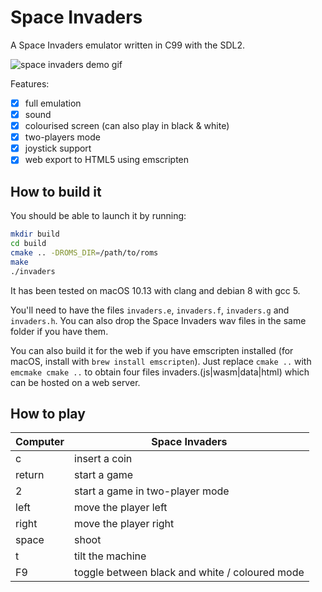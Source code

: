 # Space Invaders

A Space Invaders emulator written in C99 with the SDL2.

![space invaders demo gif](demo.gif)

Features:

- [x] full emulation
- [x] sound
- [x] colourised screen (can also play in black & white)
- [x] two-players mode
- [x] joystick support
- [x] web export to HTML5 using emscripten

## How to build it

You should be able to launch it by running:

```bash
mkdir build
cd build
cmake .. -DROMS_DIR=/path/to/roms
make
./invaders
```

It has been tested on macOS 10.13 with clang and debian 8 with gcc 5.

You'll need to have the files `invaders.e`, `invaders.f`, `invaders.g` and `invaders.h`. You can also drop the Space Invaders wav files in the same folder if you have them.

You can also build it for the web if you have emscripten installed (for macOS, install with `brew install emscripten`). Just replace `cmake ..` with `emcmake cmake ..` to obtain four files invaders.(js|wasm|data|html) which can be hosted on a web server.

## How to play

| Computer | Space Invaders                                 |
| -------- | ---------------------------------------------- |
| c        | insert a coin                                  |
| return   | start a game                                   |
| 2        | start a game in two-player mode                |
| left     | move the player left                           |
| right    | move the player right                          |
| space    | shoot                                          |
| t        | tilt the machine                               |
| F9       | toggle between black and white / coloured mode |
